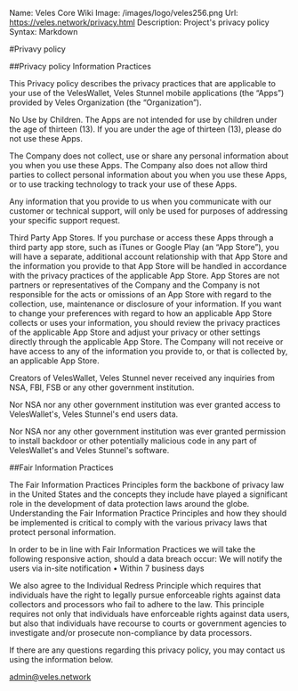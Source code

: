 Name:                 Veles Core Wiki
Image:                /images/logo/veles256.png
Url:                  https://veles.network/privacy.html
Description:          Project's privacy policy 
Syntax:               Markdown

#Privavy policy

##Privacy policy Information Practices

This Privacy policy describes the privacy practices that are applicable to your use of the VelesWallet, Veles Stunnel mobile applications (the “Apps”) provided by Veles Organization (the “Organization”).

No Use by Children. The Apps are not intended for use by children under the age of thirteen (13). If you are under the age of thirteen (13), please do not use these Apps.

The Company does not collect, use or share any personal information about you when you use these Apps. The Company also does not allow third parties to collect personal information about you when you use these Apps, or to use tracking technology to track your use of these Apps.

Any information that you provide to us when you communicate with our customer or technical support, will only be used for purposes of addressing your specific support request.

Third Party App Stores. If you purchase or access these Apps through a third party app store, such as iTunes or Google Play (an “App Store”), you will have a separate, additional account relationship with that App Store and the information you provide to that App Store will be handled in accordance with the privacy practices of the applicable App Store. App Stores are not partners or representatives of the Company and the Company is not responsible for the acts or omissions of an App Store with regard to the collection, use, maintenance or disclosure of your information. If you want to change your preferences with regard to how an applicable App Store collects or uses your information, you should review the privacy practices of the applicable App Store and adjust your privacy or other settings directly through the applicable App Store. The Company will not receive or have access to any of the information you provide to, or that is collected by, an applicable App Store.

Creators of VelesWallet, Veles Stunnel never received any inquiries from NSA, FBI, FSB or any other government institution.

Nor NSA nor any other government institution was ever granted access to VelesWallet's, Veles Stunnel's end users data.

Nor NSA nor any other government institution was ever granted permission to install backdoor or other potentially malicious code in any part of VelesWallet's and Veles Stunnel's software.

##Fair Information Practices

The Fair Information Practices Principles form the backbone of privacy law in the United States and the concepts they include have played a significant role in the development of data protection laws around the globe. Understanding the Fair Information Practice Principles and how they should be implemented is critical to comply with the various privacy laws that protect personal information.

In order to be in line with Fair Information Practices we will take the following responsive action, should a data breach occur:
We will notify the users via in-site notification
• Within 7 business days

We also agree to the Individual Redress Principle which requires that individuals have the right to legally pursue enforceable rights against data collectors and processors who fail to adhere to the law. This principle requires not only that individuals have enforceable rights against data users, but also that individuals have recourse to courts or government agencies to investigate and/or prosecute non-compliance by data processors.

If there are any questions regarding this privacy policy, you may contact us using the information below.

admin@veles.network